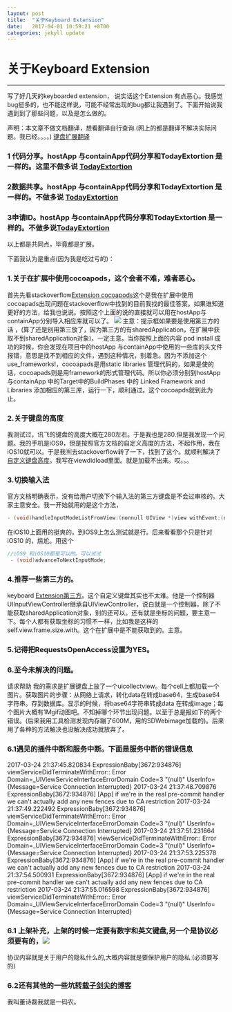 ```yaml
---
layout: post
title:  "关于Keyboard Extension"
date:   2017-04-01 10:59:21 +0700
categories: jekyll update
---
```

# 关于Keyboard Extension

------

写了好几天的keyboarded extension， 说实话这个Extension 有点恶心。我感觉bug挺多的，也不能这样说，可能不经常出现的bug都让我遇到了。下面开始说我遇到到了那些问题，以及是怎么做的。

声明：本文章不做文档翻译，想看翻译自行查询.(网上的都是翻译不解决实际问题。我已经。。。。) [键盘扩展翻译](http://www.jianshu.com/p/987dfa9f3baf)
### 1 代码分享。hostApp 与containApp代码分享和TodayExtortion 是一样的。这里不做多说 [TodayExtortion](https://dslcoding.github.io/Today-Extension/)

### 2数据共享。hostApp 与containApp代码分享和TodayExtortion 是一样的。不做多说 [TodayExtortion](https://dslcoding.github.io/Today-Extension/)

### 3申请ID。hostApp 与containApp代码分享和TodayExtortion 是一样的。不做多说[TodayExtortion](https://dslcoding.github.io/Today-Extension/)

以上都是共同点，毕竟都是扩展。

下面我认为是重点(因为我是吃过亏的)：

### 1.关于在扩展中使用cocoapods，这个会者不难，难者恶心。
首先先看stackoverflow[Extension cocoapods](http://stackoverflow.com/questions/37280077/error-with-cocoapods-link-with-after-update-to-1-0-0)这个是我在扩展中使用cocoapads出现问题在stackoverflow中找到的目前我找的最佳答案。如果谁知道更好的方法，给我也说说。按照这个上面的说的直接就可以用在hostApp与containApp分别导入相应库就可以了。
![](http://ac-l1vX02tC.clouddn.com/5adbe79572ebbc69b073.png)
主意：提示框如果要是使用第三方的话 ，(算了还是别用第三放了，因为第三方的有sharedApplication，在扩展中获取不到sharedApplication对象)，一定主意。当你按照上面的内容 pod install 成功的时候，你会发现在项目中的hostApp 与containApp中使用的一些库的头文件报错，意思是找不到相应的文件，遇到这种情况，别着急。因为不添加这个use_frameworks!，cocoapads是用static libraries 管理代码的，如果是使的话，cocoapads则是用framework的形式管理代码。所以你必须分别到hostApp 与containApp 中的Target中的BuildPhases 中的 Linked Framework and Libraries 添加相应的第三库，运行一下，顺利通过。这个cocoapds就到此为止。
### 2.关于键盘的高度
我测试过，讯飞的键盘的高度大概在280左右。于是我也是280.但是我发现一个问题。我的手机是iOS9，但是按照官方文档的自定义高度的方法，不起作用，我在iOS10就可以。于是我🈶️去stackoverflow转了一下，找到了这个。就顺利解决了[自定义键盘高度](http://stackoverflow.com/questions/36145450/incorrect-keyboard-extension-height-after-rotation)。我写在viewdidload里面。就是加载不出来。哎。。。
### 3.切换输入法
官方文档明确表示，没有给用户切换下个输入法的第三方键盘是不会过审核的。大家主意安全。我一开始就用的是这个方法，
```Objective-C
- (void)handleInputModeListFromView:(nonnull UIView *)view withEvent:(nonnull UIEvent *)event NS_AVAILABLE_IOS(10_0);
```
 在iOS10上面用的挺爽的。到iOS9上怎么测试就是行。后来看看那个只是针对iOS10 的，尴尬。用这个
 ```Objective-C
 //iOS9 和iOS10都是可以的。可以试试
  - (void)advanceToNextInputMode;
 ```
### 4.推荐一些第三方的。
keyboard [Extension第三方](https://github.com/polishedcode/tasty-imitation-keyboard)。这个自定义键盘其实也不太难。他是一个控制器 UIInputViewController继承自UIViewController，说白就是一个控制器，除了不能获取sharedApplication对象，别的还可以。还有就是坐标的问题，要主意一下。每个人都有获取坐标的习惯不一样，比如我是这样的self.view.frame.size.with。这个在扩展中是不能获取到的。主意。

### 5.记得把RequestsOpenAccess设置为YES。

### 6.至今未解决的问题。
请求帮助 我的需求是扩展键盘上放了一个uicollectview。每个cell上都加载一个图片。获取图片的步骤：从网络上请求，转化data在转成base64，生成base64字符串。存到数据库。显示的时候，将base64字符串转成data 在转成image；每个图片大概有1Mgif动图吧。不知掉哪个环节出现问题。以至于总是报如下的两个错误。(后来我用工具检测发现内存蹦了600M，用的SDWebimage加载的)。后来用了各种的方法解决也没解决成功就放弃了。

### 6.1遇见的插件中断和服务中断。下面是服务中断的错误信息

2017-03-24 21:37:45.820834 ExpressionBaby[3672:934876] viewServiceDidTerminateWithError:: Error Domain=_UIViewServiceInterfaceErrorDomain Code=3 "(null)" UserInfo={Message=Service Connection Interrupted} 2017-03-24 21:37:48.709876 ExpressionBaby[3672:934876] [App] if we're in the real pre-commit handler we can't actually add any new fences due to CA restriction 2017-03-24 21:37:49.222492 ExpressionBaby[3672:934876] viewServiceDidTerminateWithError:: Error Domain=_UIViewServiceInterfaceErrorDomain Code=3 "(null)" UserInfo={Message=Service Connection Interrupted} 2017-03-24 21:37:51.231664 ExpressionBaby[3672:934876] viewServiceDidTerminateWithError:: Error Domain=_UIViewServiceInterfaceErrorDomain Code=3 "(null)" UserInfo={Message=Service Connection Interrupted} 2017-03-24 21:37:53.225378 ExpressionBaby[3672:934876] [App] if we're in the real pre-commit handler we can't actually add any new fences due to CA restriction 2017-03-24 21:37:54.500931 ExpressionBaby[3672:934876] [App] if we're in the real pre-commit handler we can't actually add any new fences due to CA restriction 2017-03-24 21:37:55.016598 ExpressionBaby[3672:934876] viewServiceDidTerminateWithError:: Error Domain=_UIViewServiceInterfaceErrorDomain Code=3 "(null)" UserInfo={Message=Service Connection Interrupted}
### 6.1 上架补充，上架的时候一定要有数字和英文键盘,另一个是协议必须要有的，![](http://ac-l1vX02tC.clouddn.com/7b86d88e2a3da8847506.png)
协议内容就是关于用户的隐私什么的,大概内容就是要保护用户的隐私.(必须要写的)
### 6.2还有其他的一些坑[转载子剑尖的博客](http://www.cnblogs.com/YungMing/p/5093307.html)

我叫董诗磊我就是一码农。


